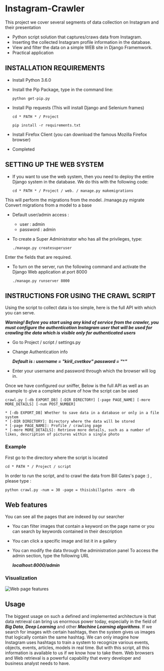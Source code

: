 # Instagram-Crawler
This project we cover several segments of data collection on Instagram and their presentation 

* Python script solution that captures/craws data from Instagram.
* Inserting the collected Instagram profile information in the database. 
* View and filter the data on a simple WEB site in Django Framemwork.
* Practical application

## INSTALLATION REQUIREMENTS
 
* Install Python 3.6.0
* Install the Pip Package, type in the command line:
  
  ```python get-pip.py```
* Install Pip requests (This will install Django and Selenium frames)
  
  ```cd * PATH * / Project```
  
  ```pip install -r requirements.txt```
* Install Firefox Client (you can download the famous Mozilla Firefox browser)
* Completed



## SETTING UP THE WEB SYSTEM
* If you want to use the web system, then you need to deploy the entire Django system in the database. We do this with the following code:

  ```cd * PATH * / Project / web. / manage.py makemigrations```

This will perform the migrations from the model. /manage.py migrate Convert migrations from a model to a base

* Default user/admin access : 
 
  * user : admin
  * password : admin
  
* To create a Super Administrator who has all the privileges, type:

  ```./manage.py createsuperuser```

Enter the fields that are required.

* To turn on the server, run the following command and activate the Django Web application at port 8000

  ```./manage.py runserver 8000```
  
  

## INSTRUCTIONS FOR USING THE CRAWL SCRIPT
Using the script to collect data is too simple, here is the full API with which you can serve.

***Warning! Before you start using any kind of service from the crawler, you must configure the authentication Instagram user 
that will be used for crawling the data which is visible only for authenticated users***

* Go to Project / script / settings.py
* Change Authentication info 

  ***Default is : username = "kiril_cvetkov" password = "*******"***
* Enter your username and password through which the browser will log in.
 
Once we have configured our sniffer, Below is the full API as well as an example to give a complete picture of how the script can be used

```
crawl.py [-db EXPORT_DB] [-DIR DIRECTORY] [-page PAGE_NAME] [-more MORE_DETAILS] [-num POST_NUMBER]
 
* [-db EXPORT_DB] Whether to save data in a database or only in a file system
* [-DIR DIRECTORY]: Directory where the data will be stored
* [-page PAGE_NAME]: Profile / crawling page
* [-more MORE_DETAILS]: Retrieve more details, such as a number of likes, description of pictures within a single photo
```

### Example 
First go to the directory where the script is located

 ```cd * PATH * / Project / script```

In order to run the script, and to crawl the data from Bill Gates's page :) , please type :

```python crawl.py -num = 30 -page = thisisbillgates -more -db```

## Web features
You can see all the pages that are indexed by our searcher

* You can filter images that contain a keyword on the page name or you can search by keywords contained in their description 
* You can click a specific image and list it in a gallery
* You can modify the data through the administration panel To access the admin section, type the following URL

  ***localhost:8000/admin***
  
### Visualization
![Web page features]('/documentation/web.png')

## Usage
The biggest usage on such a defined and implemented architecture is that data retrieval can bring us enormous power today, especially in the field of ***Big Data***, ***Deep Learning*** and other ***Machine Learning algorithms***.
If we search for images with certain hashtags, then the system gives us images that logically contain the same hashtag. We can only imagine how Instagram uses hashtags to train a system to recognize various events, objects, events, articles, models in real time.
But with this script, all this information is available to us if we know how to take them. Web browsers and Web retrieval is a powerful capability that every developer and business analyst needs to have.

